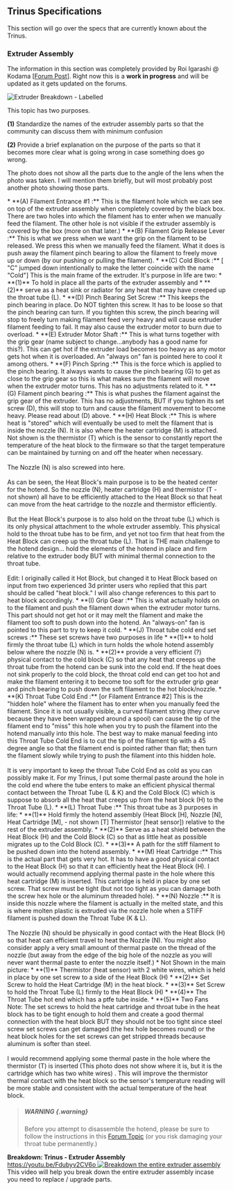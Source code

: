 
## Trinus Specifications
This section will go over the specs that are currently known about the Trinus. 

### Extruder Assembly
The information in this section was completely provided by Roi Igarashi @ Kodama [[Forum Post](http://www.kodamaforums.com/phpBB3/viewtopic.php?f=22&t=1721)]. Right now this is a **work in progress** and will be updated as it gets updated on the forums.

![Extruder Breakdown - Labelled](chapter-09-maintenance/img/extruder-breakdown-roi-kodama.jpg)

This topic has two purposes. 

**(1)** Standardize the names of the extruder assembly parts so that the community can discuss them with minimum confusion

**(2)** Provide a brief explanation on the purpose of the parts so that it becomes more clear what is going wrong in case something does go wrong.

The photo does not show all the parts due to the angle of the lens when the photo was taken. I will mention them briefly, but will most probably post another photo showing those parts.

<div class="verbose-list">
* **(A) Filament Entrance #1 :** This is the filament hole which we can see on top of the extruder assembly when completely covered by the black box. There are two holes into which the filament has to enter when we manually feed the filament. The other hole is not visible if the extruder assembly is covered by the box (more on that later.)
* **(B) Filament Grip Release Lever :** This is what we press when we want the grip on the filament to be released. We press this when we manually feed the filament. What it does is push away the filament pinch bearing to allow the filament to freely move up or down (by our pushing or pulling the filament).
* **(C) Cold Block :** [ "C" jumped down intentionally to make the letter coincide with the name "Cold"] This is the main frame of the extruder. It's purpose in life are two: 
    * **(1)** To hold in place all the parts of the extruder assembly and 
    * **(2)** serve as a heat sink or radiator for any heat that may have creeped up the throat tube (L).
* **(D) Pinch Bearing Set Screw :** This keeps the pinch bearing in place. Do NOT tighten this screw. It has to be loose so that the pinch bearing can turn. If you tighten this screw, the pinch bearing will stop to freely turn making filament feed very heavy and will cause extruder filament feeding to fail. It may also cause the extruder motor to burn due to overload.
* **(E) Extruder Motor Shaft :** This is what turns together with the grip gear (name subject to change...anybody has a good name for this?). This can get hot if the extruder load becomes too heavy as any motor gets hot when it is overloaded. An "always on" fan is pointed here to cool it among others.
* **(F) Pinch Spring :** This is the force which is applied to the pinch bearing. It always wants to cause the pinch bearing (G) to get as close to the grip gear so this is what makes sure the filament will move when the extruder motor turns. This has no adjustments related to it.
* **(G) Filament pinch bearing :** This is what pushes the filament against the grip gear of the extruder. This has no adjustments, BUT if you tighten its set screw (D), this will stop to turn and cause the filament movement to become heavy. Please read about (D) above.
* **(H) Heat Block :** This is where heat is "stored" which will eventually be used to melt the filament that is inside the nozzle (N). It is also where the heater cartridge (M) is attached. Not shown is the thermistor (T) which is the sensor to constantly report the temperature of the heat block to the firmware so that the target temperature can be maintained by turning on and off the heater when necessary.
<br/><br/>
The Nozzle (N) is also screwed into here.
<br/><br/>
As can be seen, the Heat Block's main purpose is to be the heated center for the hotend. So the nozzle (N), heater cartridge (H) and thermistor (T - not shown) all have to be efficiently attached to the Heat Block so that heat can move from the heat cartridge to the nozzle and thermistor efficiently.
<br/><br/>
But the Heat Block's purpose is to also hold on the throat tube (L) which is its only physical attachment to the whole extruder assembly. This physical hold to the throat tube has to be firm, and yet not too firm that heat from the Heat Block can creep up the throat tube (L). That is THE main challenge to the hotend design... hold the elements of the hotend in place and firm relative to the extruder body BUT with minimal thermal connection to the throat tube.
<br/><br/>
Edit: I originally called it Hot Block, but changed it to Heat Block based on input from two experienced 3d printer users who replied that this part should be called "heat block." I will also change references to this part to heat block accordingly.
* **(I) Grip Gear :** This is what actually holds on to the filament and push the filament down when the extruder motor turns. This part should not get hot or it may melt the filament and make the filament too soft to push down into the hotend. An "always-on" fan is pointed to this part to try to keep it cold.
* **(J) Throat tube cold end set screws :** These set screws have two purposes in life 
    * **(1)** to hold firmly the throat tube (L) which in turn holds the whole hotend assembly below where the nozzle (N) is.
    * **(2)** provide a very efficient (?) physical contact to the cold block (C) so that any heat that creeps up the throat tube from the hotend can be sunk into the cold end. If the heat does not sink properly to the cold block, the throat cold end can get too hot and make the filament entering it to become too soft for the extruder grip gear and pinch bearing to push down the soft filament to the hot block/nozzle.
* **(K) Throat Tube Cold End :** [or Filament Entrance #2] This is the "hidden hole" where the filament has to enter when you manually feed the filament. Since it is not usually visible, a curved filament string (they curve because they have been wrapped around a spool) can cause the tip of the filament end to "miss" this hole when you try to push the filament into the hotend manually into this hole. The best way to make manual feeding into this Throat Tube Cold End is to cut the tip of the filament tip with a 45 degree angle so that the filament end is pointed rather than flat; then turn the filament slowly while trying to push the filament into this hidden hole.
<br/><br/>
It is very important to keep the throat Tube Cold End as cold as you can possibly make it. For my Trinus, I put some thermal paste around the hole in the cold end where the tube enters to make an efficient physical thermal contact between the Throat Tube (L & K) and the Cold Block (C) which is suppose to absorb all the heat that creeps up from the heat block (H) to the Throat Tube (L).
* **(L) Throat Tube :** This throat tube as 3 purposes in life:
    * **(1)** Hold firmly the hotend assembly (Heat Block [H], Nozzle [N], Heat Cartridge [M], - not shown [T] Thermistor [heat sensor]) relative to the rest of the extruder assembly.
    * **(2)** Serve as a heat shield between the Heat Block (H) and the Cold Block (C) so that as little heat as possible migrates up to the Cold Block (C).
    * **(3)** A path for the stiff filament to be pushed down into the hotend assembly.
* **(M) Heat Cartridge :** This is the actual part that gets very hot. It has to have a good physical contact to the Heat Block (H) so that it can efficiently heat the Heat Block (H). I would actually recommend applying thermal paste in the hole where this heat cartridge (M) is inserted. This cartridge is held in place by one set screw. That screw must be tight (but not too tight as you can damage both the screw hex hole or the aluminum threaded hole).
* **(N) Nozzle :** It is inside this nozzle where the filament is actually in the melted state, and this is where molten plastic is extruded via the nozzle hole when a STIFF filament is pushed down the Throat Tube (K & L).
<br/><br/>
The Nozzle (N) should be physically in good contact with the Heat Block (H) so that heat can efficient travel to heat the Nozzle (N). You might also consider apply a very small amount of thermal paste on the thread of the nozzle (but away from the edge of the big hole of the nozzle as you will never want thermal paste to enter the nozzle itself.)
* Not Shown in the main picture:
    * **(1)** Thermistor (heat sensor) with 2 white wires, which is held in place by one set screw to a side of the Heat Block (H)
    * **(2)** Set Screw to hold the Heat Cartridge (M) in the heat block. 
    * **(3)** Set Screw to hold the Throat Tube (L) firmly to the Heat Block (H)
    * **(4)** The Throat Tube hot end which has a ptfe tube inside.
    * **(5)** Two Fans<br/>Note: The set screws to hold the heat cartridge and throat tube in the heat block has to be tight enough to hold them and create a good thermal connection with the heat block BUT they should not be too tight since steel screw set screws can get damaged (the hex hole becomes round) or the heat block holes for the set screws can get stripped threads because aluminum is softer than steel.<br/><br/>
    I would recommend applying some thermal paste in the hole where the thermistor (T) is inserted (This photo does not show where it is, but it is the cartridge which has two white wires) . This will improve the thermistor thermal contact with the heat block so the sensor's temperature reading will be more stable and consistent with the actual temperature of the heat block.
</div>

> ##### WARNING {.warning}
> Before you attempt to disassemble the hotend, please be sure to follow the instructions in this [Forum Topic](http://www.kodamaforums.com/phpBB3/viewtopic.php?f=22&t=1579) (or you risk damaging your throat tube permanently.)

**Breakdown: Trinus - Extruder Assembly** <br/>
[https://youtu.be/Fdubyv2CV6o
![Breakdown the entire extruder assembly](chapter-10-trinus-specs/img/extruder-breakdown-video-screenshot.jpg)
](https://youtu.be/Fdubyv2CV6o)
This video will help you break down the entire extruder assembly incase you need to replace / upgrade parts.